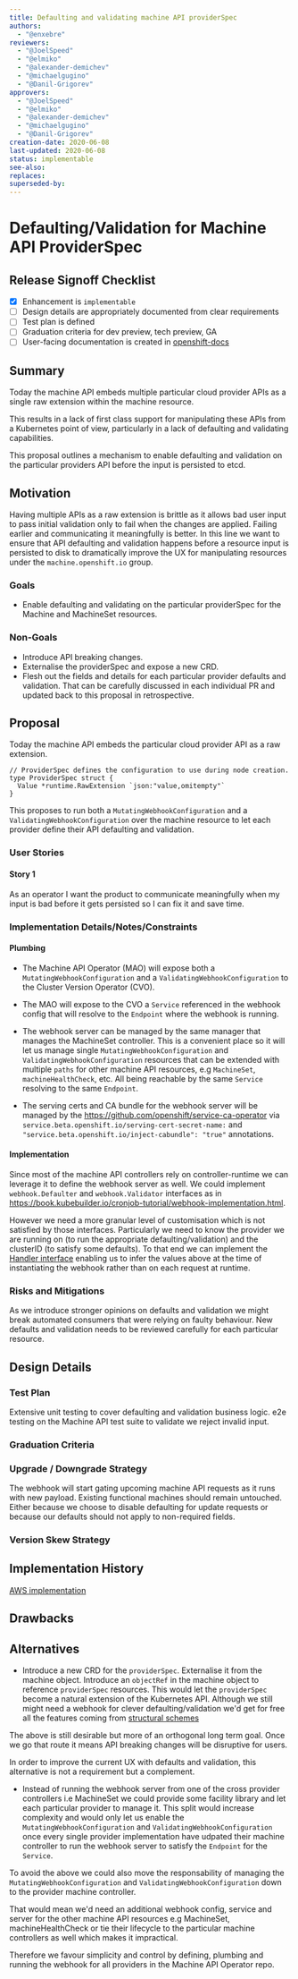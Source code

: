 ```yaml
---
title: Defaulting and validating machine API providerSpec
authors:
  - "@enxebre"
reviewers:
  - "@JoelSpeed"
  - "@elmiko"
  - "@alexander-demichev"
  - "@michaelgugino"
  - "@Danil-Grigorev"
approvers:
  - "@JoelSpeed"
  - "@elmiko"
  - "@alexander-demichev"
  - "@michaelgugino"
  - "@Danil-Grigorev"
creation-date: 2020-06-08
last-updated: 2020-06-08
status: implementable
see-also:
replaces:
superseded-by:
---
```


# Defaulting/Validation for Machine API ProviderSpec


## Release Signoff Checklist

- [x] Enhancement is `implementable`
- [ ] Design details are appropriately documented from clear requirements
- [ ] Test plan is defined
- [ ] Graduation criteria for dev preview, tech preview, GA
- [ ] User-facing documentation is created in [openshift-docs](https://github.com/openshift/openshift-docs/)

## Summary

Today the machine API embeds multiple particular cloud provider APIs as a single raw extension within the machine resource.

This results in a lack of first class support for manipulating these APIs from a Kubernetes point of view, particularly in a lack of defaulting and validating capabilities.

This proposal outlines a mechanism to enable defaulting and validation on the particular providers API before the input is persisted to etcd.

## Motivation

Having multiple APIs as a raw extension is brittle as it allows bad user input to pass initial validation only to fail when the changes are applied.
Failing earlier and communicating it meaningfully is better. In this line we want to ensure that API defaulting and validation happens before a resource input is persisted to disk to dramatically improve the UX for manipulating resources under the `machine.openshift.io`  group.

### Goals

- Enable defaulting and validating on the particular providerSpec for the Machine and MachineSet resources.

### Non-Goals

- Introduce API breaking changes.
- Externalise the providerSpec and expose a new CRD.
- Flesh out the fields and details for each particular provider defaults and validation. That can be carefully discussed in each individual PR and updated back to this proposal in retrospective.

## Proposal

Today the machine API embeds the particular cloud provider API as a raw extension.

```
// ProviderSpec defines the configuration to use during node creation.
type ProviderSpec struct {
  Value *runtime.RawExtension `json:"value,omitempty"`
}
```

This proposes to run both a `MutatingWebhookConfiguration` and a `ValidatingWebhookConfiguration` over the machine resource to let each provider define their API defaulting and validation.

### User Stories

#### Story 1

As an operator I want the product to communicate meaningfully when my input is bad before it gets persisted so I can fix it and save time.

### Implementation Details/Notes/Constraints

#### Plumbing
- The Machine API Operator (MAO) will expose both a `MutatingWebhookConfiguration` and a `ValidatingWebhookConfiguration` to the Cluster Version Operator (CVO).

- The MAO will expose to the CVO a `Service` referenced in the webhook config that will resolve to the `Endpoint` where the webhook is running.

- The webhook server can be managed by the same manager that manages the MachineSet controller. This is a convenient place so it will let us manage single `MutatingWebhookConfiguration` and `ValidatingWebhookConfiguration` resources that can be extended with multiple `paths` for other machine API resources, e.g `MachineSet`, `machineHealthCheck`, etc. All being reachable by the same `Service` resolving to the same `Endpoint`.

- The serving certs and CA bundle for the webhook server will be managed by the https://github.com/openshift/service-ca-operator via `service.beta.openshift.io/serving-cert-secret-name:` and `"service.beta.openshift.io/inject-cabundle": "true"` annotations.

#### Implementation

Since most of the machine API controllers rely on controller-runtime we can leverage it to define the webhook server as well.
We could implement `webhook.Defaulter` and `webhook.Validator` interfaces as in https://book.kubebuilder.io/cronjob-tutorial/webhook-implementation.html.

However we need a more granular level of customisation which is not satisfied by those interfaces. Particularly we need to know the provider we are running on (to run the appropriate defaulting/validation) and the clusterID (to satisfy some defaults).
To that end we can implement the [Handler interface](https://godoc.org/github.com/kubernetes-sigs/controller-runtime/pkg/webhook/admission#Handler) enabling us to infer the values above at the time of instantiating the webhook rather than on each request at runtime.

### Risks and Mitigations

As we introduce stronger opinions on defaults and validation we might break automated consumers that were relying on faulty behaviour.
New defaults and validation needs to be reviewed carefully for each particular resource.

## Design Details

### Test Plan

Extensive unit testing to cover defaulting and validation business logic.
e2e testing on the Machine API test suite to validate we reject invalid input.

### Graduation Criteria


### Upgrade / Downgrade Strategy

The webhook will start gating upcoming machine API requests as it runs with new payload.
Existing functional machines should remain untouched. Either because we choose to disable defaulting for update requests or because our defaults should not apply to non-required fields.

### Version Skew Strategy


## Implementation History

[AWS implementation](https://github.com/openshift/machine-api-operator/pull/601)

## Drawbacks


## Alternatives

- Introduce a new CRD for the `providerSpec`. Externalise it from the machine object. Introduce an `objectRef` in the machine object to reference `providerSpec` resources. This would let the `providerSpec` become a natural extension of the Kubernetes API. Although we still might need a webhook for clever defaulting/validation we'd get for free all the features coming from [structural schemes](https://github.com/kubernetes/enhancements/blob/master/keps/sig-api-machinery/20190425-structural-openapi.md)

The above is still desirable but more of an orthogonal long term goal. Once we go that route it means API breaking changes will be disruptive for users.

In order to improve the current UX with defaults and validation, this alternative is not a requirement but a complement.

- Instead of running the webhook server from one of the cross provider controllers i.e MachineSet we could provide some facility library and let each particular provider to manage it. This split would increase complexity and would only let us enable the `MutatingWebhookConfiguration` and `ValidatingWebhookConfiguration` once every single provider implementation have udpated their machine controller to run the webhook server to satisfy the `Endpoint` for the `Service`.

To avoid the above we could also move the responsability of managing the `MutatingWebhookConfiguration` and `ValidatingWebhookConfiguration` down to the provider machine controller.

That would mean we'd need an additional webhook config, service and server for the other machine API resources e.g MachineSet, machineHealthCheck or tie their lifecycle to the particular machine controllers as well which makes it impractical.

Therefore we favour simplicity and control by defining, plumbing and running the webhook for all providers in the Machine API Operator repo.


